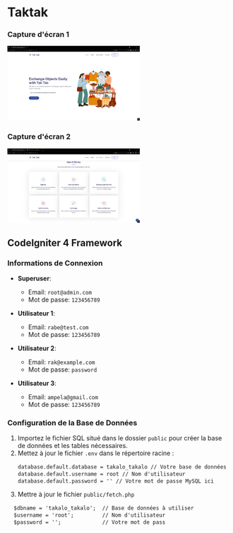 # Taktak

### Capture d'écran 1
<img src="/public/takone.png" alt="Capture d'écran 1" width="300"/>

### Capture d'écran 2
<img src="/public/taktwo.png" alt="Capture d'écran 2" width="300"/>

## CodeIgniter 4 Framework

### Informations de Connexion
- **Superuser**:
    - Email: `root@admin.com`
    - Mot de passe: `123456789`

- **Utilisateur 1**:
    - Email: `rabe@test.com`
    - Mot de passe: `123456789`

- **Utilisateur 2**:
    - Email: `rak@example.com`
    - Mot de passe: `password`

- **Utilisateur 3**:
    - Email: `ampela@gmail.com`
    - Mot de passe: `123456789`

### Configuration de la Base de Données
1. Importez le fichier SQL situé dans le dossier `public` pour créer la base de données et les tables nécessaires.
2. Mettez à jour le fichier `.env` dans le répertoire racine :
   ```plaintext
   database.default.database = takalo_takalo // Votre base de données 
   database.default.username = root // Nom d'utilisateur
   database.default.password = '' // Votre mot de passe MySQL ici
3. Mettre à jour le fichier `public/fetch.php`
  ```plaintext
    $dbname = 'takalo_takalo';  // Base de données à utiliser
    $username = 'root';         // Nom d'utilisateur
    $password = '';             // Votre mot de pass
  
